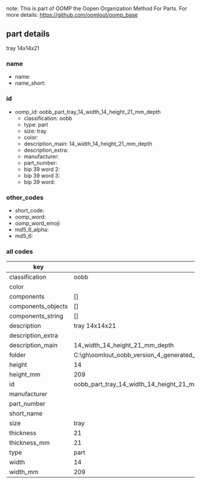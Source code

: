#   

note: This is part of OOMP the Oopen Organization Method For Parts. For more details: https://github.com/oomlout/oomp_base

##  part details



tray 14x14x21

### name
* name: 
* name_short: 
### id
* oomp_id: oobb_part_tray_14_width_14_height_21_mm_depth
  * classification: oobb
  * type: part
  * size: tray
  * color: 
  * description_main: 14_width_14_height_21_mm_depth
  * description_extra: 
  * manufacturer: 
  * part_number: 
  * bip 39 word 2: 
  * bip 39 word 3: 
  * bip 39 word: 

### other_codes
* short_code: 
* oomp_word: 
* oomp_word_emoji 
* md5_6_alpha: 
* md5_6: 









### all codes 
| key | value |  
| --- | --- |  
| classification | oobb |  
| color |  |  
| components | [] |  
| components_objects | [] |  
| components_string | [] |  
| description | tray 14x14x21 |  
| description_extra |  |  
| description_main | 14_width_14_height_21_mm_depth |  
| folder | C:\gh\oomlout_oobb_version_4_generated_parts\things\oobb_part_tray_14_width_14_height_21_mm_depth |  
| height | 14 |  
| height_mm | 209 |  
| id | oobb_part_tray_14_width_14_height_21_mm_depth |  
| manufacturer |  |  
| part_number |  |  
| short_name |  |  
| size | tray |  
| thickness | 21 |  
| thickness_mm | 21 |  
| type | part |  
| width | 14 |  
| width_mm | 209 |  
